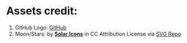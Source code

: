 # Assets credit:
1. GitHub Logo: [GitHub](https://github.com/logos)
2. Moon/Stars: by [**Solar Icons**](https://www.figma.com/community/file/1166831539721848736?ref=svgrepo.com) in CC Attribution License via [SVG Repo](https://www.svgrepo.com)